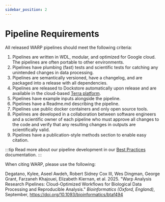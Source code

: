```yaml
---
sidebar_position: 2
---
```


# Pipeline Requirements

All released WARP pipelines should meet the following criteria:

1. Pipelines are written in WDL, modular, and optimized for Google cloud. The pipelines are often portable to other environments.
2. Pipelines have plumbing (fast) tests and scientific tests for catching any unintended changes in data processing.
3. Pipelines are semantically versioned, have a changelog, and are packaged into a release with all dependencies.
4. Pipelines are released to Dockstore automatically upon release and are available in the cloud-based [Terra platform](https://app.terra.bio/).
5. Pipelines have example inputs alongside the pipeline.
6. Pipelines have a Readme.md describing the pipeline.
7. Pipelines use public docker containers and only open source tools.
8. Pipelines are developed in a collaboration between software engineers and a scientific owner of each pipeline who must approve all changes to the code and verify that any resulting changes in outputs are scientifically valid.
9. Pipelines have a publication-style methods section to enable easy citation.

:::tip
Read more about our pipeline development in our [Best Practices](./BestPractices.md) documentation.
:::

When citing WARP, please use the following:

Degatano, Kylee, Aseel Awdeh, Robert Sidney Cox III, Wes Dingman, George Grant, Farzaneh Khajouei, Elizabeth Kiernan, et al. 2025. "Warp Analysis Research Pipelines: Cloud-Optimized Workflows for Biological Data Processing and Reproducible Analysis." _Bioinformatics (Oxford, England)_, September, https://doi.org/10.1093/bioinformatics/btaf494
